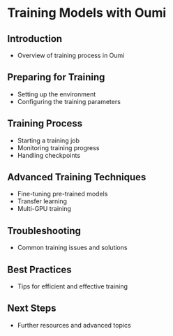 # Training Models with Oumi

## Introduction

- Overview of training process in Oumi

## Preparing for Training

- Setting up the environment
- Configuring the training parameters

## Training Process

- Starting a training job
- Monitoring training progress
- Handling checkpoints

## Advanced Training Techniques

- Fine-tuning pre-trained models
- Transfer learning
- Multi-GPU training

## Troubleshooting

- Common training issues and solutions

## Best Practices

- Tips for efficient and effective training

## Next Steps

- Further resources and advanced topics
